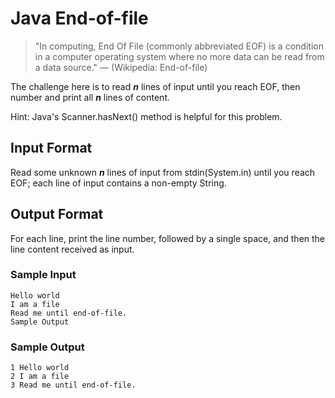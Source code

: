 # Java End-of-file

>"In computing, End Of File (commonly abbreviated EOF) is a condition in a computer operating system where no more data can be read from a data source." — (Wikipedia: End-of-file)


The challenge here is to read **_n_** lines of input until you reach EOF, then number and print all **_n_** lines of content.

Hint: Java's Scanner.hasNext() method is helpful for this problem.

## Input Format

Read some unknown **_n_** lines of input from stdin(System.in) until you reach EOF; each line of input contains a non-empty String.

##  Output Format

For each line, print the line number, followed by a single space, and then the line content received as input.

### Sample Input
```
Hello world
I am a file
Read me until end-of-file.
Sample Output
```
### Sample Output
```
1 Hello world
2 I am a file
3 Read me until end-of-file.
```